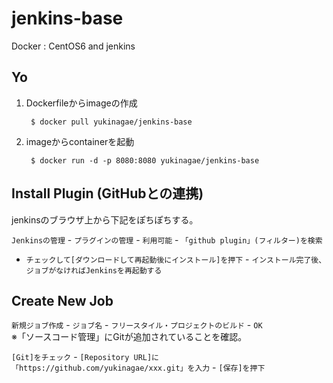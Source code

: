 jenkins-base
========

Docker : CentOS6 and jenkins

## Yo

1. Dockerfileからimageの作成

		$ docker pull yukinagae/jenkins-base

2. imageからcontainerを起動
	
		$ docker run -d -p 8080:8080 yukinagae/jenkins-base

## Install Plugin (GitHubとの連携)

jenkinsのブラウザ上から下記をぽちぽちする。

`Jenkinsの管理` - `プラグインの管理` - `利用可能` - `「github plugin」(フィルター)を検索`  
- `チェックして[ダウンロードして再起動後にインストール]を押下` - `インストール完了後、ジョブがなければJenkinsを再起動する`


## Create New Job
`新規ジョブ作成` - `ジョブ名` - `フリースタイル・プロジェクトのビルド` - `OK`  
※「ソースコード管理」にGitが追加されていることを確認。

`[Git]をチェック` - `[Repository URL]に「https://github.com/yukinagae/xxx.git」を入力` - `[保存]を押下`
